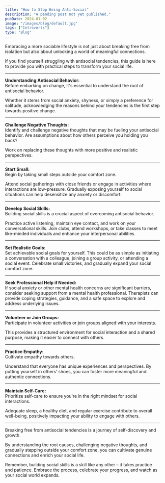 ```yaml
---
title: "How to Stop Being Anti-Social"
description: "A pending post not yet published."
pubDate: 2024-01-02
image: "/images/blog/default.jpg"
tags: ["Introverts"]
type: "Blog"
---
```


Embracing a more sociable lifestyle is not just about breaking free from isolation but also about unlocking a world of meaningful connections.

If you find yourself struggling with antisocial tendencies, this guide is here to provide you with practical steps to transform your social life.

---

**Understanding Antisocial Behavior:**  
Before embarking on change, it's essential to understand the root of antisocial behavior.

Whether it stems from social anxiety, shyness, or simply a preference for solitude, acknowledging the reasons behind your tendencies is the first step towards positive change.

---

**Challenge Negative Thoughts:**  
Identify and challenge negative thoughts that may be fueling your antisocial behavior. Are assumptions about how others perceive you holding you back?

Work on replacing these thoughts with more positive and realistic perspectives.

---

**Start Small:**  
Begin by taking small steps outside your comfort zone.

Attend social gatherings with close friends or engage in activities where interactions are low-pressure. Gradually exposing yourself to social situations can help desensitize any anxiety or discomfort.

---

**Develop Social Skills:**  
Building social skills is a crucial aspect of overcoming antisocial behavior.

Practice active listening, maintain eye contact, and work on your conversational skills. Join clubs, attend workshops, or take classes to meet like-minded individuals and enhance your interpersonal abilities.

---

**Set Realistic Goals:**  
Set achievable social goals for yourself. This could be as simple as initiating a conversation with a colleague, joining a group activity, or attending a social event. Celebrate small victories, and gradually expand your social comfort zone.

---

**Seek Professional Help if Needed:**  
If social anxiety or other mental health concerns are significant barriers, consider seeking support from a mental health professional. Therapists can provide coping strategies, guidance, and a safe space to explore and address underlying issues.

---

**Volunteer or Join Groups:**  
Participate in volunteer activities or join groups aligned with your interests.

This provides a structured environment for social interaction and a shared purpose, making it easier to connect with others.

---

**Practice Empathy:**  
Cultivate empathy towards others.

Understand that everyone has unique experiences and perspectives. By putting yourself in others' shoes, you can foster more meaningful and authentic connections.

---

**Maintain Self-Care:**  
Prioritize self-care to ensure you're in the right mindset for social interactions.

Adequate sleep, a healthy diet, and regular exercise contribute to overall well-being, positively impacting your ability to engage with others.

---

Breaking free from antisocial tendencies is a journey of self-discovery and growth.

By understanding the root causes, challenging negative thoughts, and gradually stepping outside your comfort zone, you can cultivate genuine connections and enrich your social life.

Remember, building social skills is a skill like any other – it takes practice and patience. Embrace the process, celebrate your progress, and watch as your social world expands.